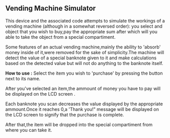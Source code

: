 ## Vending Machine Simulator

This device and the associated code attempts to simulate the workings of a vending machine (although in a somewhat reversed order):
you select and object that you wish to buy,pay the appropriate sum after which will you able to take the object from a special compartiment.

Some features of an actual vending machine,mainly the ability to 'absorb' money inside of it,were removed for the sake of simplicity.The machine will detect the value of a special banknote given to it and make calculations based on the detected value but will not do anything to the banknote itself.

**How to use :**
Select the item you wish to 'purchase' by pressing the button next to its name.

After you've selected an item,the ammount of money you have to pay will be displayed on the LCD screen .

Each banknote you scan decreases the value displayed by the appropriate ammount.Once it reaches 0,a 'Thank you!" message will be displayed on the LCD screen to signify that the purchase is complete.

After that,the item will be dropped into the special compartiment from where you can take it.

